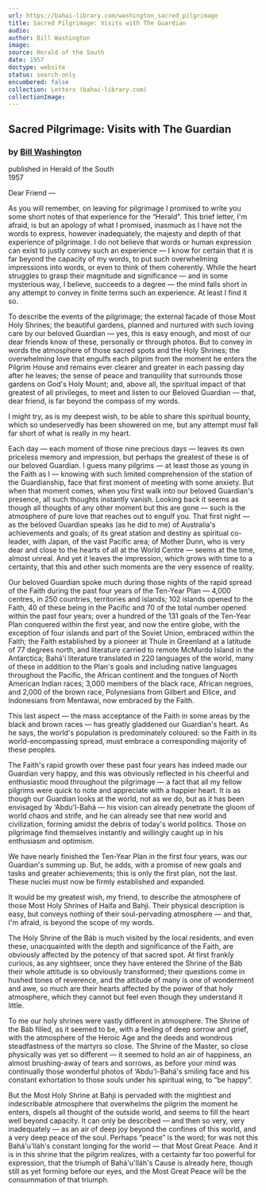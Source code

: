 ```yaml
---
url: https://bahai-library.com/washington_sacred_pilgrimage
title: Sacred Pilgrimage: Visits with The Guardian
audio: 
author: Bill Washington
image: 
source: Herald of the South
date: 1957
doctype: website
status: search-only
encumbered: false
collection: Letters (bahai-library.com)
collectionImage: 
---
```



## Sacred Pilgrimage: Visits with The Guardian

### by [Bill Washington](https://bahai-library.com/author/Bill+Washington)

published in Herald of the South  
1957


Dear Friend —

As you will remember, on leaving for pilgrimage I promised to write you some short notes of that experience for the “Herald”. This brief letter, I'm afraid, is but an apology of what I promised, inasmuch as I have not the words to express, however inadequately, the majesty and depth of that experience of pilgrimage. I do not believe that words or human expression can exist to justly convey such an experience — I know for certain that it is far beyond the capacity of my words, to put such overwhelming impressions into words, or even to think of them coherently. While the heart struggles to grasp their magnitude and significance — and in some mysterious way, I believe, succeeds to a degree — the mind falls short in any attempt to convey in finite terms such an experience. At least I find it so.

To describe the events of the pilgrimage; the external facade of those Most Holy Shrines; the beautiful gardens, planned and nurtured with such loving care by our beloved Guardian — yes, this is easy enough, and most of our dear friends know of these, personally or through photos. But to convey in words the atmosphere of those sacred spots and the Holy Shrines; the overwhelming love that engulfs each pilgrim from the moment he enters the Pilgrim House and remains ever clearer and greater in each passing day after he leaves; the sense of peace and tranquility that surrounds those gardens on God's Holy Mount; and, above all, the spiritual impact of that greatest of all privileges, to meet and listen to our Beloved Guardian — that, dear friend, is far beyond the compass of my words.

I might try, as is my deepest wish, to be able to share this spiritual bounty, which so undeservedly has been showered on me, but any attempt must fall far short of what is really in my heart.

Each day — each moment of those nine precious days — leaves its own priceless memory and impression, but perhaps the greatest of these is of our beloved Guardian. I guess many pilgrims — at least those as young in the Faith as I — knowing with such limited comprehension of the station of the Guardianship, face that first moment of meeting with some anxiety. But when that moment comes, when you first walk into our beloved Guardian's presence, all such thoughts instantly vanish. Looking back it seems as though all thoughts of any other moment but this are gone — such is the atmosphere of pure love that reaches out to engulf you. That first night — as the beloved Guardian speaks (as he did to me) of Australia's achievements and goals; of its great station and destiny as spiritual co-leader, with Japan, of the vast Pacific area; of Mother Dunn, who is very dear and close to the hearts of all at the World Centre — seems at the time, almost unreal. And yet it leaves the impression, which grows with time to a certainty, that this and other such moments are the very essence of reality.

Our beloved Guardian spoke much during those nights of the rapid spread of the Faith during the past four years of the Ten-Year Plan — 4,000 centres, in 250 countries, territories and islands; 102 islands opened to the Faith, 40 of these being in the Pacific and 70 of the total number opened within the past four years; over a hundred of the 131 goals of the Ten-Year Plan conquered within the first year, and now the entire globe, with the exception of four islands and part of the Soviet Union, embraced within the Faith; the Faith established by a pioneer at Thule in Greenland at a latitude of 77 degrees north, and literature carried to remote McMurdo Island in the Antarctica; Bahá'í literature translated in 220 languages of the world, many of these in addition to the Plan's goals and including native languages throughout the Pacific, the African continent and the tongues of North American Indian races; 3,000 members of the black race, African negroes, and 2,000 of the brown race, Polynesians from Gilbert and Ellice, and Indonesians from Mentawai, now embraced by the Faith.

This last aspect — the mass acceptance of the Faith in some areas by the black and brown races — has greatly gladdened our Guardian's heart. As he says, the world's population is predominately coloured: so the Faith in its world-encompassing spread, must embrace a corresponding majority of these peoples.

The Faith's rapid growth over these past four years has indeed made our Guardian very happy, and this was obviously reflected in his cheerful and enthusiastic mood throughout the pilgrimage — a fact that all my fellow pilgrims were quick to note and appreciate with a happier heart. It is as though our Guardian looks at the world, not as we do, but as it has been envisaged by ‘Abdu'l-Bahá — his vision can already penetrate the gloom of world chaos and strife, and he can already see that new world and civilization, forming amidst the debris of today's world politics. Those on pilgrimage find themselves instantly and willingly caught up in his enthusiasm and optimism.

We have nearly finished the Ten-Year Plan in the first four years, was our Guardian's summing up. But, he adds, with a promise of new goals and tasks and greater achievements; this is only the first plan, not the last. These nuclei must now be firmly established and expanded.

It would be my greatest wish, my friend, to describe the atmosphere of those Most Holy Shrines of Haifa and Bahji. Their physical description is easy, but conveys nothing of their soul-pervading atmosphere — and that, I'm afraid, is beyond the scope of my words.

The Holy Shrine of the Báb is much visited by the local residents, and even these, unacquainted with the depth and significance of the Faith, are obviously affected by the potency of that sacred spot. At first frankly curious, as any sightseer, once they have entered the Shrine of the Báb their whole attitude is so obviously transformed; their questions come in hushed tones of reverence, and the attitude of many is one of wonderment and awe, so much are their hearts affected by the power of that holy atmosphere, which they cannot but feel even though they understand it little.

To me our holy shrines were vastly different in atmosphere. The Shrine of the Báb filled, as it seemed to be, with a feeling of deep sorrow and grief, with the atmosphere of the Heroic Age and the deeds and wondrous steadfastness of the martyrs so close. The Shrine of the Master, so close physically was yet so different — it seemed to hold an air of happiness, an almost brushing-away of tears and sorrows, as before your mind was continually those wonderful photos of ‘Abdu'l-Bahá's smiling face and his constant exhortation to those souls under his spiritual wing, to “be happy”.

But the Most Holy Shrine at Bahji is pervaded with the mightiest and indescribable atmosphere that overwhelms the pilgrim the moment he enters, dispels all thought of the outside world, and seems to fill the heart well beyond capacity. It can only be described — and then so very, very inadequately — as an air of deep joy beyond the confines of this world, and a very deep peace of the soul. Perhaps “peace” is the word; for was not this Bahá'u'lláh's constant longing for the world — that Most Great Peace. And it is in this shrine that the pilgrim realizes, with a certainty far too powerful for expression, that the triumph of Bahá'u'lláh's Cause is already here, though still as yet forming before our eyes, and the Most Great Peace will be the consummation of that triumph.